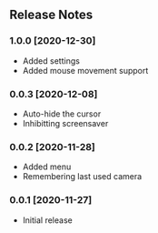 ## Release Notes ##


### 1.0.0 [2020-12-30] ###

* Added settings
* Added mouse movement support


### 0.0.3 [2020-12-08] ###

* Auto-hide the cursor
* Inhibitting screensaver


### 0.0.2 [2020-11-28] ###

* Added menu
* Remembering last used camera


### 0.0.1 [2020-11-27] ###

* Initial release
